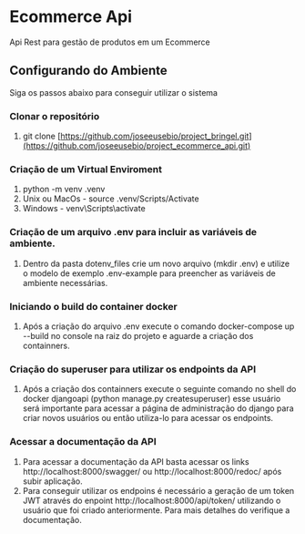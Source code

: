 # Ecommerce Api
Api Rest para gestão de produtos em um Ecommerce

## Configurando do Ambiente

Siga os passos abaixo para conseguir utilizar o sistema

### Clonar o repositório
1. git clone [https://github.com/joseeusebio/project_bringel.git](https://github.com/joseeusebio/project_ecommerce_api.git)

### Criação de um Virtual Enviroment
1. python -m venv .venv
2. Unix ou MacOs - source .venv/Scripts/Activate
3. Windows - venv\Scripts\activate

### Criação de um arquivo .env para incluir as variáveis de ambiente.
1. Dentro da pasta dotenv_files crie um novo arquivo (mkdir .env) e utilize o modelo de exemplo .env-example para preencher as variáveis de ambiente necessárias.

### Iniciando o build do container docker
 1. Após a criação do arquivo .env execute o comando docker-compose up --build no console na raiz do projeto e aguarde a criação dos containners.

### Criação do superuser para utilizar os endpoints da API
1. Após a criação dos containners execute o seguinte comando no shell do docker djangoapi (python manage.py createsuperuser) esse usuário será importante para acessar a página de administração do django para criar novos usuários ou então utiliza-lo para acessar os endpoints.

### Acessar a documentação da API

1. Para acessar a documentação da API basta acessar os links  http://localhost:8000/swagger/ ou http://localhost:8000/redoc/ após subir aplicação.
2. Para conseguir utilizar os endpoins é necessário a geração de um token JWT através do enpoint http://localhost:8000/api/token/ utilizando o usuário que foi criado anteriormente. Para mais detalhes do verifique a documentação.


